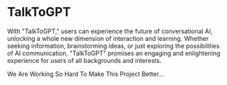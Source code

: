 # TalkToGPT
With "TalkToGPT," users can experience the future of conversational AI,
unlocking a whole new dimension of interaction and learning.
Whether seeking information, brainstorming ideas,
or just exploring the possibilities of AI communication,
"TalkToGPT" promises an engaging and enlightening experience for users of all backgrounds and interests.

We Are Working So Hard To Make This Project Better...
